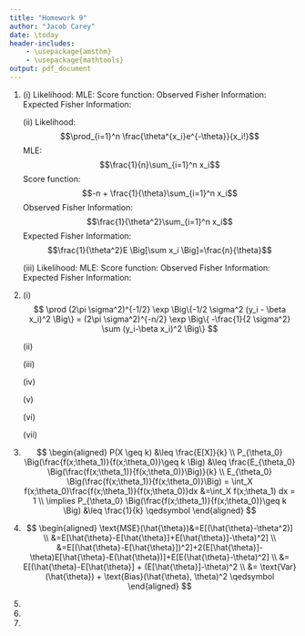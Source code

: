 ```yaml
---
title: "Homework 9"
author: "Jacob Carey"
date: \today
header-includes:
    - \usepackage{amsthm}
    - \usepackage{mathtools}
output: pdf_document
---
```


1.
    (i)
        Likelihood:
        MLE:
        Score function:
        Observed Fisher Information:
        Expected Fisher Information:

    (ii)
        Likelihood: $$\prod_{i=1}^n \frac{\theta^{x_i}e^{-\theta}}{x_i!}$$
        MLE: $$\frac{1}{n}\sum_{i=1}^n x_i$$
        Score function: $$-n + \frac{1}{\theta}\sum_{i=1}^n x_i$$
        Observed Fisher Information: $$\frac{1}{\theta^2}\sum_{i=1}^n x_i$$
        Expected Fisher Information: $$\frac{1}{\theta^2}E \Big[\sum x_i \Big]=\frac{n}{\theta}$$

    (iii)
        Likelihood:
        MLE:
        Score function:
        Observed Fisher Information:
        Expected Fisher Information:

2.
    (i)
    $$
    \prod (2\pi \sigma^2)^{-1/2} \exp \Big\{-1/2 \sigma^2 (y_i - \beta x_i)^2 \Big\} = (2\pi \sigma^2)^{-n/2} \exp \Big\{ -\frac{1}{2 \sigma^2} \sum (y_i-\beta x_i)^2 \Big\}
    $$

    (ii)

    (iii)

    (iv)

    (v)

    (vi)

    (vii)

3.
    $$
    \begin{aligned}
    P(X \geq k) &\leq \frac{E[X]}{k} \\
    P_{\theta_0} \Big(\frac{f(x;\theta_1)}{f(x;\theta_0)}\geq k \Big) &\leq \frac{E_{\theta_0} \Big(\frac{f(x;\theta_1)}{f(x;\theta_0)}\Big)}{k} \\
    E_{\theta_0} \Big(\frac{f(x;\theta_1)}{f(x;\theta_0)}\Big) = \int_X f(x;\theta_0)\frac{f(x;\theta_1)}{f(x;\theta_0)}dx &=\int_X f(x;\theta_1) dx = 1 \\
    \implies P_{\theta_0} \Big(\frac{f(x;\theta_1)}{f(x;\theta_0)}\geq k \Big) &\leq \frac{1}{k} \qedsymbol
    \end{aligned}
    $$

4. 
    $$
    \begin{aligned}
        \text{MSE}(\hat{\theta})&=E[(\hat{\theta}-\theta^2)] \\
        &=E[\hat{\theta}-E[\hat{\theta}]+E[\hat{\theta}]-\theta)^2] \\
        &=E[(\hat{\theta}-E[\hat{\theta}])^2]+2(E[\hat{\theta}]-\theta)E[\hat{\theta}-E(\hat{\theta})]+E[E(\hat{\theta}-\theta)^2] \\
        &= E[(\hat{\theta}-E[\hat{\theta}] + (E[\hat{\theta}]-\theta)^2 \\
        &= \text{Var}(\hat{\theta}) + \text{Bias}(\hat{\theta}, \theta)^2 \qedsymbol
    \end{aligned}
    $$

5.

6.

7.
